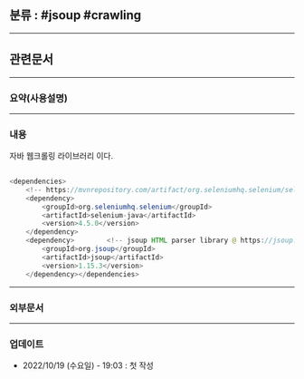 ## 분류 : #jsoup #crawling

---
## 관련문서

----
### 요약(사용설명)

---
### 내용
자바 웹크롤링 라이브러리 이다.

```Java
  
<dependencies>  
    <!-- https://mvnrepository.com/artifact/org.seleniumhq.selenium/selenium-java -->  
    <dependency>  
        <groupId>org.seleniumhq.selenium</groupId>  
        <artifactId>selenium-java</artifactId>  
        <version>4.5.0</version>  
    </dependency>  
    <dependency>        <!-- jsoup HTML parser library @ https://jsoup.org/ -->  
        <groupId>org.jsoup</groupId>  
        <artifactId>jsoup</artifactId>  
        <version>1.15.3</version>  
    </dependency></dependencies>
```

----
### 외부문서

----
### 업데이트
-  2022/10/19 (수요일) - 19:03 : 첫 작성
